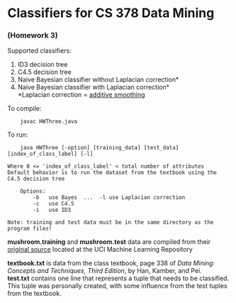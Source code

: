 # Classifiers for CS 378 Data Mining  
### (Homework 3)

Supported classifiers: 

1. ID3 decision tree
2. C4.5 decision tree
3. Naive Bayesian classifier without Laplacian correction*
4. Naive Bayesian classifier with Laplacian correction*    
*Laplacian correction = [additive smoothing](http://en.wikipedia.org/wiki/Additive_smoothing)
  

To compile:
  
        javac HWThree.java  
    
    
To run: 
 
        java HWThree [-option] [training_data] [test_data] [index_of_class_label] [-l]
        
    Where 0 <= 'index_of_class_label' < total number of attributes
    Default behavior is to run the dataset from the textbook using the C4.5 decision tree
    
        Options:
            -b   use Bayes  ...  -l use Laplacian correction
            -c   use C4.5
            -i   use ID3
    
    Note: training and test data must be in the same directory as the program files!
    
    
**mushroom.training** and **mushroom.test** data are compiled from their [original source](http://archive.ics.uci.edu/ml/datasets/Mushroom) located at the UCI Machine Learning Repository

**textbook.txt** is data from the class textbook, page 338 of *Data Mining: Concepts and Techniques, Third Edition*, by Han, Kamber, and Pei.  
**test.txt** contains one line that represents a tuple that needs to be classified. This tuple was personally created, with some influence from the test tuples from the textbook.